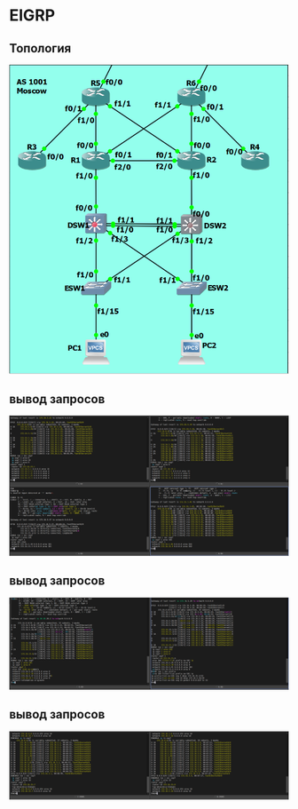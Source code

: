 # EIGRP
## Топология

![Топология](4.PNG)

## вывод запросов

![R1-4](1.PNG)

## вывод запросов

![R5-6](2.PNG)

## вывод запросов

![DSW1, 2](3.PNG)




